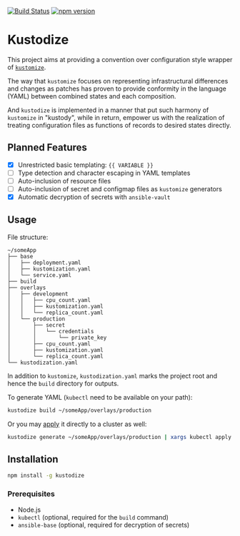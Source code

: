 [![Build Status](https://circleci.com/gh/sd-yip/Kustodize/tree/master.svg?style=shield)](
  https://circleci.com/gh/sd-yip/Kustodize
)
[![npm version](https://badge.fury.io/js/kustodize.svg)](
  https://badge.fury.io/js/kustodize
)

Kustodize
===

This project aims at providing a convention over configuration style wrapper of
[`kustomize`](https://github.com/kubernetes-sigs/kustomize).

The way that `kustomize` focuses on representing infrastructural differences and changes as patches
has proven to provide conformity in the language (YAML) between combined states and each composition.

And `kustodize` is implemented in a manner that put such harmony of `kustomize` in "kustody", while in return,
empower us with the realization of treating configuration files as functions of records to desired states directly.


## Planned Features

- [x] Unrestricted basic templating: `{{ VARIABLE }}`
- [ ] Type detection and character escaping in YAML templates
- [ ] Auto-inclusion of resource files
- [ ] Auto-inclusion of secret and configmap files as `kustomize` generators
- [x] Automatic decryption of secrets with `ansible-vault`

## Usage
File structure:
```
~/someApp
├── base
│   ├── deployment.yaml
│   ├── kustomization.yaml
│   └── service.yaml
├── build
├── overlays
│   ├── development
│   │   ├── cpu_count.yaml
│   │   ├── kustomization.yaml
│   │   └── replica_count.yaml
│   └── production
│       ├── secret
│       │   └── credentials
│       │       └── private_key
│       ├── cpu_count.yaml
│       ├── kustomization.yaml
│       └── replica_count.yaml
└── kustodization.yaml
```

In addition to `kustomize`, `kustodization.yaml` marks the project root and hence the `build` directory for outputs. 

To generate YAML (`kubectl` need to be available on your path):
```sh
kustodize build ~/someApp/overlays/production
```

Or you may [apply](https://kubernetes-sigs.github.io/kustomize/api-reference/glossary#apply)
it directly to a cluster as well:
```sh
kustodize generate ~/someApp/overlays/production | xargs kubectl apply -k
```

## Installation

```sh
npm install -g kustodize
```

### Prerequisites
* Node.js
* `kubectl` (optional, required for the `build` command)
* `ansible-base` (optional, required for decryption of secrets)

